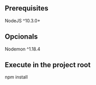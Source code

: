 ## Prerequisites 

NodeJS ^10.3.0+

## Opcionals 

Nodemon ^1.18.4

## Execute in the project root

npm install 


